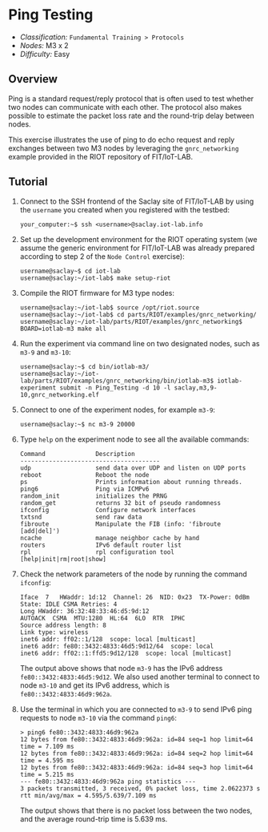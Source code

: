 

# Ping Testing

* _Classification:_ `Fundamental Training > Protocols`
* _Nodes:_ M3 x 2
* _Difficulty:_ Easy


## Overview

Ping is a standard request/reply protocol that is often used to test
whether two nodes can communicate with each other. The protocol also
makes possible to estimate the packet loss rate and the round-trip
delay between nodes.

This exercise illustrates the use of ping to do echo request and reply
exchanges between two M3 nodes by leveraging the `gnrc_networking`
example provided in the RIOT repository of FIT/IoT-LAB.


## Tutorial

1. Connect to the SSH frontend of the Saclay site of FIT/IoT-LAB by
using the `username` you created when you registered with the testbed:
	```
	your_computer:~$ ssh <username>@saclay.iot-lab.info
	```

2. Set up the development environment for the RIOT operating system
(we assume the generic environment for FIT/IoT-LAB was already
prepared according to step 2 of the `Node Control` exercise):
	```
	username@saclay~$ cd iot-lab
	username@saclay:~/iot-lab$ make setup-riot
	```

3. Compile the RIOT firmware for M3 type nodes:
	```
	username@saclay:~/iot-lab$ source /opt/riot.source
	username@saclay:~/iot-lab$ cd parts/RIOT/examples/gnrc_networking/
	username@saclay:~/iot-lab/parts/RIOT/examples/gnrc_networking$ BOARD=iotlab-m3 make all
	```

4. Run the experiment via command line on two designated nodes, such
as `m3-9` and `m3-10`:
	```
	username@saclay:~$ cd bin/iotlab-m3/
	username@saclay:~/iot-lab/parts/RIOT/examples/gnrc_networking/bin/iotlab-m3$ iotlab-experiment submit -n Ping_Testing -d 10 -l saclay,m3,9-10,gnrc_networking.elf
	```

5. Connect to one of the experiment nodes, for example `m3-9`:
	```
	username@saclay:~$ nc m3-9 20000
	```

6. Type `help` on the experiment node to see all the available
commands:
	```
	Command              Description
	---------------------------------------
	udp                  send data over UDP and listen on UDP ports
	reboot               Reboot the node
	ps                   Prints information about running threads.
	ping6                Ping via ICMPv6
	random_init          initializes the PRNG
	random_get           returns 32 bit of pseudo randomness
	ifconfig             Configure network interfaces
	txtsnd               send raw data
	fibroute             Manipulate the FIB (info: 'fibroute [add|del]')
	ncache               manage neighbor cache by hand
	routers              IPv6 default router list
	rpl                  rpl configuration tool [help|init|rm|root|show]
	```

7. Check the network parameters of the node by running the command
`ifconfig`:
	```
	Iface  7   HWaddr: 1d:12  Channel: 26  NID: 0x23  TX-Power: 0dBm  State: IDLE CSMA Retries: 4
	Long HWaddr: 36:32:48:33:46:d5:9d:12
	AUTOACK  CSMA  MTU:1280  HL:64  6LO  RTR  IPHC
	Source address length: 8
	Link type: wireless
	inet6 addr: ff02::1/128  scope: local [multicast]
	inet6 addr: fe80::3432:4833:46d5:9d12/64  scope: local
	inet6 addr: ff02::1:ffd5:9d12/128  scope: local [multicast]
	```

	The output above shows that node `m3-9` has the IPv6 address
	`fe80::3432:4833:46d5:9d12`. We also used another terminal to
	connect to node `m3-10` and get its IPv6 address, which is
	`fe80::3432:4833:46d9:962a`.

8. Use the terminal in which you are connected to `m3-9` to send IPv6
ping requests to node `m3-10` via the command `ping6`:
	```
	> ping6 fe80::3432:4833:46d9:962a
	12 bytes from fe80::3432:4833:46d9:962a: id=84 seq=1 hop limit=64 time = 7.109 ms
	12 bytes from fe80::3432:4833:46d9:962a: id=84 seq=2 hop limit=64 time = 4.595 ms
	12 bytes from fe80::3432:4833:46d9:962a: id=84 seq=3 hop limit=64 time = 5.215 ms
	--- fe80::3432:4833:46d9:962a ping statistics ---
	3 packets transmitted, 3 received, 0% packet loss, time 2.0622373 s
	rtt min/avg/max = 4.595/5.639/7.109 ms
	```

	The output shows that there is no packet loss between the two
	nodes, and the average round-trip time is 5.639 ms.
